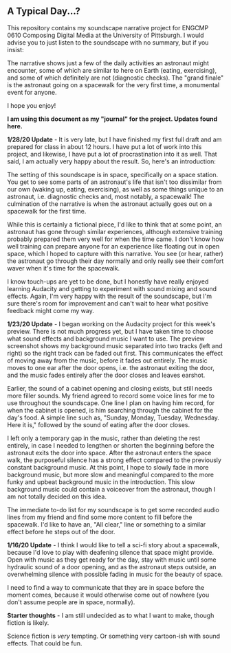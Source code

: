 ## A Typical Day...?

This repository contains my soundscape narrative project for ENGCMP 0610 Composing Digital Media at the University of Pittsburgh. I would advise you to just listen to the soundscape with no summary, but if you insist:

The narrative shows just a few of the daily activities an astronaut might encounter, some of which are similar to here on Earth (eating, exercising), and some of which definitely are not (diagnostic checks). The "grand finale" is the astronaut going on a spacewalk for the very first time, a monumental event for anyone.

I hope you enjoy!

**I am using this document as my "journal" for the project. Updates found here.**

**1/28/20 Update** - It is very late, but I have finished my first full draft and am prepared for class in about 12 hours. I have put a lot of work into this project, and likewise, I have put a lot of procrastination into it as well. That said, I am actually very happy about the result. So, here's an introduction:

The setting of this soundscape is in space, specifically on a space station. You get to see some parts of an astronaut's life that isn't too dissimilar from our own (waking up, eating, exercising), as well as some things unique to an astronaut, i.e. diagnostic checks and, most notably, a spacewalk! The culmination of the narrative is when the astronaut actually goes out on a spacewalk for the first time.

While this is certainly a fictional piece, I'd like to think that at some point, an astronaut has gone through similar experiences, although extensive training probably prepared them very well for when the time came. I don't know how well training can prepare anyone for an experience like floating out in open space, which I hoped to capture with this narrative. You see (or hear, rather) the astronaut go through their day normally and only really see their comfort waver when it's time for the spacewalk.

I know touch-ups are yet to be done, but I honestly have really enjoyed learning Audacity and getting to experiment with sound mixing and sound effects. Again, I'm very happy with the result of the soundscape, but I'm sure there's room for improvement and can't wait to hear what positive feedback might come my way.

**1/23/20 Update** - I began working on the Audacity project for this week's preview. There is not much progress yet, but I have taken time to choose what sound effects and background music I want to use. The preview screenshot shows my background music separated into two tracks (left and right) so the right track can be faded out first. This communicates the effect of moving away from the music, before it fades out entirely. The music moves to one ear after the door opens, i.e. the astronaut exiting the door, and the music fades entirely after the door closes and leaves earshot.

Earlier, the sound of a cabinet opening and closing exists, but still needs more filler sounds. My friend agreed to record some voice lines for me to use throughout the soundscape. One line I plan on having him record, for when the cabinet is opened, is him searching through the cabinet for the day's food. A simple line such as, "Sunday, Monday, Tuesday, Wednesday. Here it is," followed by the sound of eating after the door closes.

I left only a temporary gap in the music, rather than deleting the rest entirely, in case I needed to lengthen or shorten the beginning before the astronaut exits the door into space. After the astronaut enters the space walk, the purposeful silence has a strong effect compared to the previously constant background music. At this point, I hope to slowly fade in more background music, but more slow and meaningful compared to the more funky and upbeat background music in the introduction. This slow background music could contain a voiceover from the astronaut, though I am not totally decided on this idea.

The immediate to-do list for my soundscape is to get some recorded audio lines from my friend and find some more content to fill before the spacewalk. I'd like to have an, "All clear," line or something to a similar effect before he steps out of the door.


**1/16/20 Update** - I think I would like to tell a sci-fi story about a spacewalk, because I'd love to play with deafening silence that space might provide. Open with music as they get ready for the day, stay with music until some hydraulic sound of a door opening, and as the astronaut steps outside, an overwhelming silence with possible fading in music for the beauty of space.

I need to find a way to communicate that they are in space before the moment comes, because it would otherwise come out of nowhere (you don't assume people are in space, normally).


**Starter thoughts** - I am still undecided as to what I want to make, though fiction is likely.

Science fiction is *very* tempting. Or something very cartoon-ish with sound effects. That could be fun.
